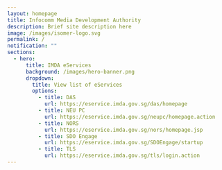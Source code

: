 ```yaml
---
layout: homepage
title: Infocomm Media Development Authority
description: Brief site description here
image: /images/isomer-logo.svg
permalink: /
notification: ""
sections:
  - hero:
      title: IMDA eServices
      background: /images/hero-banner.png
      dropdown:
        title: View list of eServices
        options:
          - title: DAS
            url: https://eservice.imda.gov.sg/das/homepage
          - title: NEU PC
            url: https://eservice.imda.gov.sg/neupc/homepage.action
          - title: NORS
            url: https://eservice.imda.gov.sg/nors/homepage.jsp
          - title: SDO Engage
            url: https://eservice.imda.gov.sg/SDOEngage/startup
          - title: TLS
            url: https://eservice.imda.gov.sg/tls/login.action
---
```

